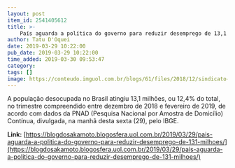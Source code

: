 ```yaml
---
layout: post
item_id: 2541405612
title: >-
    País aguarda a política do governo para reduzir desemprego de 13,1 milhões
author: Tatu D'Oquei
date: 2019-03-29 10:22:00
pub_date: 2019-03-29 10:22:00
time_added: 2019-03-30 09:53:47
category: 
tags: []
image: https://conteudo.imguol.com.br/blogs/61/files/2018/12/sindicato-615x300.jpg
---
```


A população desocupada no Brasil atingiu 13,1 milhões, ou 12,4% do total, no trimestre compreendido entre dezembro de 2018 e fevereiro de 2019, de acordo com dados da PNAD (Pesquisa Nacional por Amostra de Domicílio) Contínua, divulgada, na manhã desta sexta (29), pelo IBGE.

**Link:** [https://blogdosakamoto.blogosfera.uol.com.br/2019/03/29/pais-aguarda-a-politica-do-governo-para-reduzir-desemprego-de-131-milhoes/](https://blogdosakamoto.blogosfera.uol.com.br/2019/03/29/pais-aguarda-a-politica-do-governo-para-reduzir-desemprego-de-131-milhoes/)

